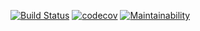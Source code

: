 [![Build Status](https://travis-ci.org/libredmm/libredmm.svg?branch=master)](https://travis-ci.org/libredmm/libredmm)
[![codecov](https://codecov.io/gh/libredmm/libredmm/branch/master/graph/badge.svg)](https://codecov.io/gh/libredmm/libredmm)
[![Maintainability](https://api.codeclimate.com/v1/badges/fe9bbcd7fae0742d6c88/maintainability)](https://codeclimate.com/github/libredmm/libredmm/maintainability)